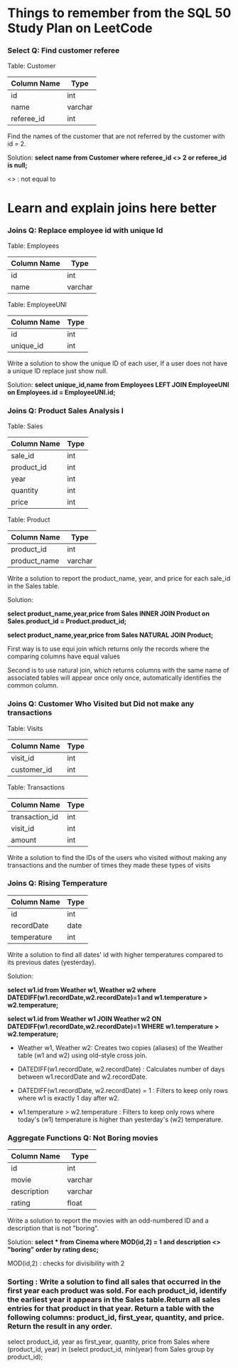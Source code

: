 # Things to remember from the SQL 50 Study Plan on LeetCode
### Select Q: Find customer referee
Table: Customer

| Column Name | Type    |
|-------------|---------|
| id          | int     |
| name        | varchar |
| referee_id  | int     |


Find the names of the customer that are not referred by the customer with id = 2.

Solution: 
**select name from Customer where referee_id <> 2 or referee_id is null;**

<> : not equal to 

# Learn and explain joins here better

### Joins Q: Replace employee id with unique Id 
Table: Employees

| Column Name   | Type    |
|---------------|---------|
| id            | int     |
| name          | varchar |


Table: EmployeeUNI

| Column Name   | Type    |
|---------------|---------|
| id            | int     |
| unique_id     | int     |

Write a solution to show the unique ID of each user, If a user does not have a unique ID replace just show null.

Solution:
**select unique_id,name from Employees LEFT JOIN EmployeeUNI on Employees.id = EmployeeUNI.id;**

### Joins Q: Product Sales Analysis I 
Table: Sales

| Column Name | Type  |
|-------------|-------|
| sale_id     | int   |
| product_id  | int   |
| year        | int   |
| quantity    | int   |
| price       | int   |

Table: Product

| Column Name  | Type    |
|--------------|---------|
| product_id   | int     |
| product_name | varchar |

Write a solution to report the product_name, year, and price for each sale_id in the Sales table.

Solution:

**select product_name,year,price from Sales INNER JOIN Product on Sales.product_id = Product.product_id;**

**select product_name,year,price from Sales NATURAL JOIN Product;**

First way is to use equi join which returns only the records where the comparing columns have equal values

Second is to use natural join, which returns columns with the same name of associated tables will appear once only once, automatically identifies the common column.

### Joins Q: Customer Who Visited but Did not make any transactions 
Table: Visits

| Column Name | Type    |
|-------------|---------|
| visit_id    | int     |
| customer_id | int     |

Table: Transactions

| Column Name    | Type    |
|----------------|---------|
| transaction_id | int     |
| visit_id       | int     |
| amount         | int     |


Write a solution to find the IDs of the users who visited without making any transactions and the number of times they made these types of visits



### Joins Q: Rising Temperature

|Column Name   | Type    |
|---------------|---------|
| id            | int     |
| recordDate    | date    |
| temperature   | int     |

Write a solution to find all dates' id with higher temperatures compared to its previous dates (yesterday).

Solution: 

**select w1.id from Weather w1, Weather w2 where DATEDIFF(w1.recordDate,w2.recordDate)=1 and w1.temperature > w2.temperature;**

**select w1.id from Weather w1 JOIN Weather w2 ON DATEDIFF(w1.recordDate,w2.recordDate)=1 WHERE w1.temperature > w2.temperature;**


- Weather w1, Weather w2: Creates two copies (aliases) of the Weather table (w1 and w2) using old-style cross join.

- DATEDIFF(w1.recordDate, w2.recordDate) : Calculates number of days between w1.recordDate and w2.recordDate.

- DATEDIFF(w1.recordDate, w2.recordDate) = 1	: Filters to keep only rows where w1 is exactly 1 day after w2.

- w1.temperature > w2.temperature	: Filters to keep only rows where today's (w1) temperature is higher than yesterday's (w2) temperature.

### Aggregate Functions Q: Not Boring movies

| Column Name    | Type     |
|----------------|----------|
| id             | int      |
| movie          | varchar  |
| description    | varchar  |
| rating         | float    |

Write a solution to report the movies with an odd-numbered ID and a description that is not "boring".

Solution:
**select * from Cinema where MOD(id,2) = 1 and description <> "boring" order by rating desc;**


MOD(id,2) : checks for divisibility with 2

### Sorting : Write a solution to find all sales that occurred in the first year each product was sold. For each product_id, identify the earliest year it appears in the Sales table.Return all sales entries for that product in that year. Return a table with the following columns: product_id, first_year, quantity, and price. Return the result in any order.


select product_id, year as first_year, quantity, price from Sales where (product_id, year) in (select product_id, min(year) from Sales group by product_id);





